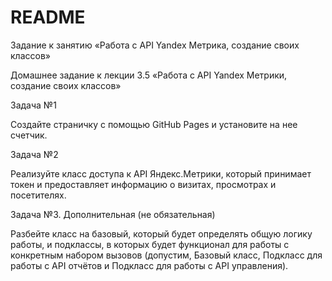 # README #
Задание к занятию «Работа с API Yandex Метрика, создание своих классов»

Домашнее задание к лекции 3.5 «Работа с API Yandex Метрики, создание своих классов»

Задача №1

Создайте страничку с помощью GitHub Pages и установите на нее счетчик.

Задача №2

Реализуйте класс доступа к API Яндекс.Метрики, который принимает токен и предоставляет информацию о визитах, просмотрах и посетителях.

Задача №3. Дополнительная (не обязательная)

Разбейте класс на базовый, который будет определять общую логику работы, и подклассы, в которых будет функционал для работы с конкретным набором вызовов (допустим, Базовый класс, Подкласс для работы с API отчётов и Подкласс для работы с API управления).
